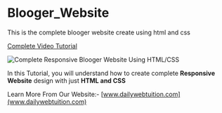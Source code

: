 # Blooger_Website
This is the complete blooger website create using html and css

[Complete Video Tutorial](https://www.youtube.com/watch?v=CrSC1ZA9j0M "Youtube")

![Complete Responsive Blooger Website Using HTML/CSS
](https://i.ytimg.com/an_webp/CrSC1ZA9j0M/mqdefault_6s.webp?du=3000&sqp=COTs_foF&rs=AOn4CLD_V4JPWFAI2jWjFwojzWFvfNFiFQ)

In this Tutorial, you will understand how to create complete **Responsive Website** design with just **HTML and CSS**

Learn More From Our Website:- [www.dailywebtuition.com](www.dailywebtuition.com)
